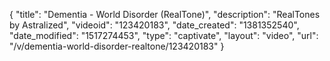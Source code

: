{
    "title": "Dementia - World Disorder (RealTone)",
    "description": "RealTones by Astralized",
    "videoid": "123420183",
    "date_created": "1381352540",
    "date_modified": "1517274453",
    "type": "captivate",
    "layout": "video",
    "url": "\/v\/dementia-world-disorder-realtone\/123420183"
}